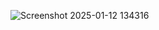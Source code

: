 ![Screenshot 2025-01-12 134316](https://github.com/user-attachments/assets/1ed89c63-1067-4d61-b47e-80d179ec6698)
